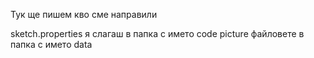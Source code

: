 Тук ще пишем кво сме направили

sketch.properties я слагаш в папка с името code
picture файловете в папка с името data
